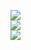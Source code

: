 ![](https://github-readme-stats.vercel.app/api?username=WIllHick&theme=dark&hide_border=true&include_all_commits=false&count_private=false)<br/>
![](https://github-readme-streak-stats.herokuapp.com/?user=WIllHick&theme=dark&hide_border=true)<br/>
![](https://github-readme-stats.vercel.app/api/top-langs/?username=WIllHick&theme=dark&hide_border=true&include_all_commits=false&count_private=false&layout=compact)

